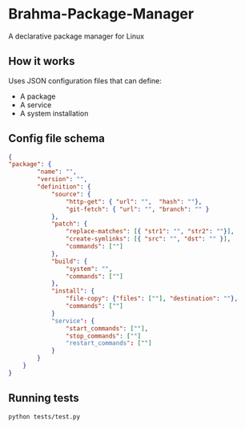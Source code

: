 # Brahma-Package-Manager
A declarative package manager for Linux 

## How it works
Uses JSON configuration files that can define:
- A package
- A service
- A system installation

## Config file schema
```json
{
"package": {
        "name": "",
        "version": "",
        "definition": {
            "source": {
                "http-get": { "url": "",  "hash": ""},
                "git-fetch": { "url": "", "branch": "" }
            },
            "patch": {
                "replace-matches": [{ "str1": "", "str2": ""}],
                "create-symlinks": [{ "src": "", "dst": "" }],
                "commands": [""]
            },
            "build": {
                "system": "",
                "commands": [""]
            },
            "install": {
                "file-copy": {"files": [""], "destination": ""},
                "commands": [""]
            }
            "service": {
                "start_commands": [""],
                "stop_commands": [""]
                "restart_commands": [""]
            }
        }
    }
}
```

## Running tests
``` sh
python tests/test.py
```
